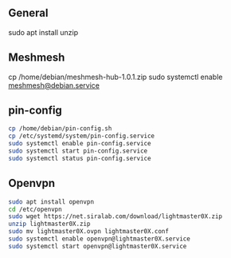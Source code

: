 ## General
sudo apt install unzip

## Meshmesh
cp /home/debian/meshmesh-hub-1.0.1.zip
sudo systemctl enable meshmesh@debian.service

## pin-config
```bash
cp /home/debian/pin-config.sh
cp /etc/systemd/system/pin-config.service
sudo systemctl enable pin-config.service
sudo systemctl start pin-config.service
sudo systemctl status pin-config.service
```

## Openvpn
```bash
sudo apt install openvpn
cd /etc/openvpn
sudo wget https://net.siralab.com/download/lightmaster0X.zip
unzip lightmaster0X.zip
sudo mv lightmaster0X.ovpn lightmaster0X.conf
sudo systemctl enable openvpn@lightmaster0X.service
sudo systemctl start openvpn@lightmaster0X.service
```